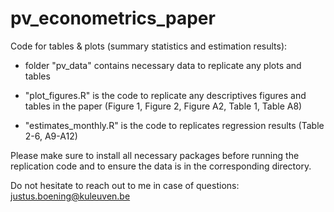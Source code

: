 # pv_econometrics_paper
Code for tables & plots (summary statistics and estimation results):

   - folder "pv_data" contains necessary data to replicate any plots and tables

   - "plot_figures.R" is the code to replicate any descriptives figures and tables in the paper (Figure 1, Figure 2, Figure A2, Table 1, Table A8)

   - "estimates_monthly.R" is the code to replicates regression results (Table 2-6, A9-A12)

Please make sure to install all necessary packages before running the replication code and to ensure the data is in the corresponding directory.

Do not hesitate to reach out to me in case of questions: justus.boening@kuleuven.be
